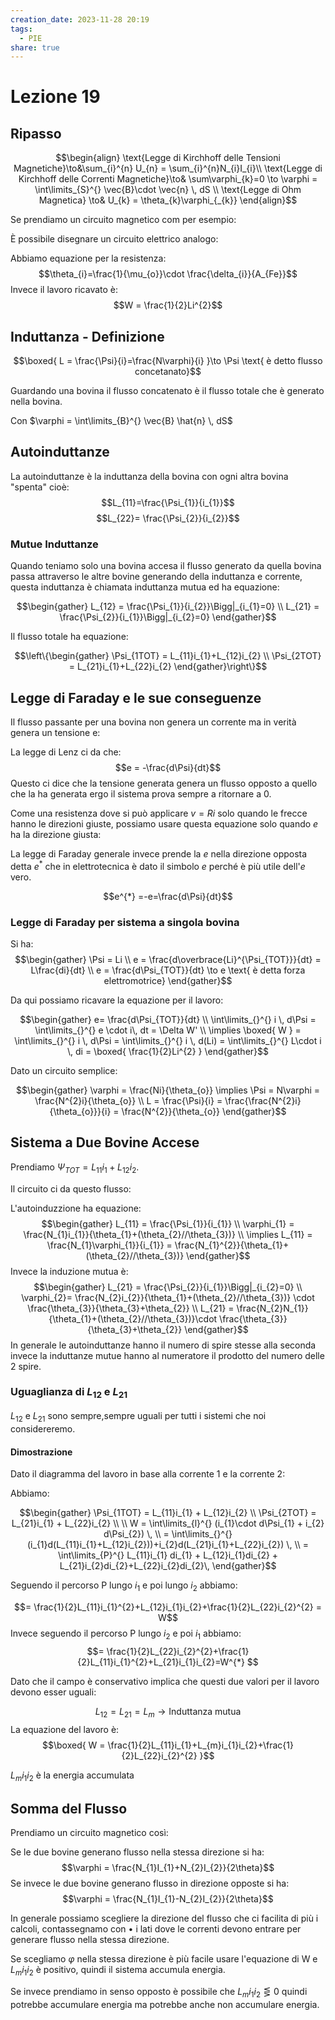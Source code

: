 ```yaml
---
creation_date: 2023-11-28 20:19
tags:
  - PIE
share: true
---
```

# Lezione 19

## Ripasso

$$\begin{align}
\text{Legge di Kirchhoff delle Tensioni Magnetiche}\to&\sum_{i}^{n} U_{n} = \sum_{i}^{n}N_{i}I_{i}\\
\text{Legge di Kirchhoff delle Correnti Magnetiche}\to& \sum\varphi_{k}=0 \to \varphi = \int\limits_{S}^{} \vec{B}\cdot \vec{n} \, dS \\
\text{Legge di Ohm Magnetica} \to& U_{k} = \theta_{k}\varphi_{_{k}} 
\end{align}$$

Se prendiamo un circuito magnetico com per esempio:

<!Diagramma circuito magnetico con 2 bovine>

È possibile disegnare un circuito elettrico analogo:

<!Diagramma circuito elettrico analogo>

Abbiamo equazione per la resistenza:
$$\theta_{i}=\frac{1}{\mu_{o}}\cdot \frac{\delta_{i}}{A_{Fe}}$$
Invece il lavoro ricavato è:
$$W = \frac{1}{2}Li^{2}$$

## Induttanza - Definizione

$$\boxed{ L = \frac{\Psi}{i}=\frac{N\varphi}{i} }\to \Psi \text{ è detto flusso concetanato}$$

Guardando una bovina il flusso concatenato è il flusso totale che è generato nella bovina.
<!Diagramma bovina>
Con $\varphi = \int\limits_{B}^{} \vec{B} \hat{n} \, dS$

## Autoinduttanze

La autoinduttanze è la induttanza della bovina con ogni altra bovina "spenta" cioè:
$$L_{11}=\frac{\Psi_{1}}{i_{1}}$$
$$L_{22}= \frac{\Psi_{2}}{i_{2}}$$

### Mutue Induttanze

Quando teniamo solo una bovina accesa il flusso generato da quella bovina passa attraverso le altre bovine generando della induttanza e corrente, questa induttanza è chiamata induttanza mutua ed ha equazione:

$$\begin{gather}
L_{12} = \frac{\Psi_{1}}{i_{2}}\Bigg|_{i_{1}=0} \\
L_{21} = \frac{\Psi_{2}}{i_{1}}\Bigg|_{i_{2}=0}
\end{gather}$$

Il flusso totale ha equazione:

$$\left\{\begin{gather}
\Psi_{1TOT} = L_{11}i_{1}+L_{12}i_{2} \\
\Psi_{2TOT} = L_{21}i_{1}+L_{22}i_{2}
\end{gather}\right\}$$

## Legge di Faraday e le sue conseguenze

Il flusso passante per una bovina non genera un corrente ma in verità genera un tensione e:

<!Diagramma e con flusso bovina>

La legge di Lenz ci da che:
$$e = -\frac{d\Psi}{dt}$$
Questo ci dice che la tensione generata genera un flusso opposto a quello che la ha generata ergo il sistema prova sempre a ritornare a 0.

Come una resistenza dove si può applicare $v=Ri$ solo quando le frecce hanno le direzioni giuste, possiamo usare questa equazione solo quando $e$ ha la direzione giusta:

<!Diagramma e con direzione giusta>

La legge di Faraday generale invece prende la $e$ nella direzione opposta detta $e^{*}$ che in elettrotecnica è dato il simbolo $e$ perché è più utile dell'$e$ vero.

$$e^{*} =-e=\frac{d\Psi}{dt}$$
<!Diagramma con e*>

### Legge di Faraday per sistema a singola bovina

Si ha:
$$\begin{gather}
\Psi = Li \\
e = \frac{d\overbrace{Li}^{\Psi_{TOT}}}{dt} = L\frac{di}{dt} \\
e =  \frac{d\Psi_{TOT}}{dt} \to e \text{ è detta forza elettromotrice}
\end{gather}$$


Da qui possiamo ricavare la equazione per il lavoro:

$$\begin{gather}
e= \frac{d\Psi_{TOT}}{dt} \\
\int\limits_{}^{} i \, d\Psi = \int\limits_{}^{} e \cdot i\, dt = \Delta W' \\
\implies \boxed{ W } = \int\limits_{}^{} i \, d\Psi  = \int\limits_{}^{} i \, d(Li) = \int\limits_{}^{} L\cdot i \, di = \boxed{ \frac{1}{2}Li^{2} } 
\end{gather}$$

Dato un circuito semplice:

<!Diagramma circuito ultimo cartaceo>

$$\begin{gather}
\varphi = \frac{Ni}{\theta_{o}} \implies \Psi = N\varphi = \frac{N^{2}i}{\theta_{o}} \\
L = \frac{\Psi}{i} = \frac{\frac{N^{2}i}{\theta_{o}}}{i} = \frac{N^{2}}{\theta_{o}}
\end{gather}$$
## Sistema a Due Bovine Accese

Prendiamo $\Psi_{TOT}=L_{11}i_{1}+L_{12}i_{2}$.

Il circuito ci da questo flusso:

<!Diagramma circuito con 2 bovine>

L'autoinduzzione ha equazione:
$$\begin{gather}
L_{11} = \frac{\Psi_{1}}{i_{1}} \\
\varphi_{1} = \frac{N_{1}i_{1}}{\theta_{1}+(\theta_{2}//\theta_{3})} \\
\implies L_{11} = \frac{N_{1}\varphi_{1}}{i_{1}} = \frac{N_{1}^{2}}{\theta_{1}+(\theta_{2}//\theta_{3})}
\end{gather}$$
Invece la induzione mutua è:
$$\begin{gather}
L_{21} = \frac{\Psi_{2}}{i_{1}}\Bigg|_{i_{2}=0} \\
\varphi_{2}= \frac{N_{2}i_{2}}{\theta_{1}+(\theta_{2}//\theta_{3})} \cdot \frac{\theta_{3}}{\theta_{3}+\theta_{2}} \\
L_{21} = \frac{N_{2}N_{1}}{\theta_{1}+(\theta_{2}//\theta_{3})}\cdot \frac{\theta_{3}}{\theta_{3}+\theta_{2}}
\end{gather}$$
In generale le autoinduttanze hanno il numero di spire stesse alla seconda invece la induttanze mutue hanno al numeratore il prodotto del numero delle 2 spire.

### Uguaglianza di $L_{12}$ e $L_{21}$

$L_{12}$ e $L_{21}$ sono sempre,sempre uguali per tutti i sistemi che noi considereremo.

#### Dimostrazione

Dato il diagramma del lavoro in base alla corrente 1 e la corrente 2:
<!Diagramma lavoro>

Abbiamo:

$$\begin{gather}
\Psi_{1TOT} = L_{11}i_{1} + L_{12}i_{2} \\
\Psi_{2TOT} = L_{21}i_{1} + L_{22}i_{2} \\
 \\
W = \int\limits_{l}^{} (i_{1}\cdot d\Psi_{1} + i_{2} d\Psi_{2}) \, \\
 = \int\limits_{}^{} (i_{1}d(L_{11}i_{1}+L_{12}i_{2}))+i_{2}d(L_{21}i_{1}+L_{22}i_{2}) \, \\
= \int\limits_{P}^{} L_{11}i_{1} di_{1} + L_{12}i_{1}di_{2} + L_{21}i_{2}di_{2}+L_{22}i_{2}di_{2}\,   
\end{gather}$$

Seguendo il percorso P lungo $i_{1}$ e poi lungo $i_{2}$ abbiamo:

$$= \frac{1}{2}L_{11}i_{1}^{2}+L_{12}i_{1}i_{2}+\frac{1}{2}L_{22}i_{2}^{2} = W$$
Invece seguendo il percorso P lungo $i_{2}$ e poi $i_{1}$ abbiamo:
$$= \frac{1}{2}L_{22}i_{2}^{2}+\frac{1}{2}L_{11}i_{1}^{2}+L_{21}i_{1}i_{2}=W^{*} $$

Dato che il campo è conservativo implica che questi due valori per il lavoro devono esser uguali:

$$L_{12}=L_{21} = L_{m}\to \text{Induttanza mutua}$$
La equazione del lavoro è:
$$\boxed{ W = \frac{1}{2}L_{11}i_{1}+L_{m}i_{1}i_{2}+\frac{1}{2}L_{22}i_{2}^{2} }$$

$L_{m}i_{1}i_{2}$ è la energia accumulata
## Somma del Flusso

Prendiamo un circuito magnetico così:
<!Diagramma circuito elettrico e magnetico>

Se le due bovine generano flusso nella stessa direzione si ha:
$$\varphi = \frac{N_{1}I_{1}+N_{2}I_{2}}{2\theta}$$
Se invece le due bovine generano flusso in direzione opposte si ha:
$$\varphi = \frac{N_{1}I_{1}-N_{2}I_{2}}{2\theta}$$

In generale possiamo scegliere la direzione del flusso che ci facilita di più i calcoli, contassegnamo con $\bullet$
i lati dove le correnti devono entrare per generare flusso nella stessa direzione.

Se scegliamo $\varphi$ nella stessa direzione è più facile usare l'equazione di W e $L_{m}i_{1}i_{2}$ è positivo, quindi il sistema accumula energia.

Se invece prendiamo in senso opposto è possibile che $L_{m}i_{1}i_{2} \lesseqgtr 0$ quindi potrebbe accumulare energia ma potrebbe anche non accumulare energia.







